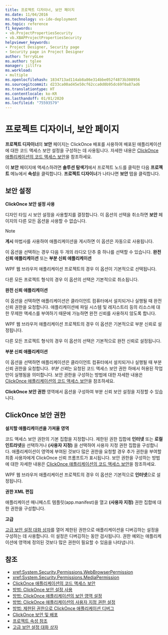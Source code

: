 ```yaml
---
title: 프로젝트 디자이너, 보안 페이지
ms.date: 11/04/2016
ms.technology: vs-ide-deployment
ms.topic: reference
f1_keywords:
- vb.ProjectPropertiesSecurity
- vb.XBAPProjectPropertiesSecurity
helpviewer_keywords:
- Project Designer, Security page
- Security page in Project Designer
author: TerryGLee
ms.author: tglee
manager: jillfra
ms.workload:
- multiple
ms.openlocfilehash: 1834713ad114ab8a86e314bbe052f4873b308956
ms.sourcegitcommit: d233ca00ad45e50cf62cca0d0b95dc69f0a87ad6
ms.translationtype: HT
ms.contentlocale: ko-KR
ms.lasthandoff: 01/01/2020
ms.locfileid: "75593579"
---
```

# <a name="security-page-project-designer"></a>프로젝트 디자이너, 보안 페이지

**프로젝트 디자이너**의 **보안** 페이지는 ClickOnce 배포를 사용하여 배포된 애플리케이션에 대한 코드 액세스 보안 설정을 구성하는 데 사용됩니다. 자세한 내용은 [ClickOnce 애플리케이션의 코드 액세스 보안](../../deployment/code-access-security-for-clickonce-applications.md)을 참조하세요.

이 **보안** 페이지에 액세스하려면 **솔루션 탐색기**에서 프로젝트 노드를 클릭한 다음 **프로젝트** 메뉴에서 **속성**을 클릭합니다. **프로젝트 디자이너**가 나타나면 **보안** 탭을 클릭합니다.

## <a name="security-settings"></a>보안 설정

 **ClickOnce 보안 설정 사용**

디자인 타임 시 보안 설정을 사용할지를 결정합니다. 이 옵션의 선택을 취소하면 **보안** 페이지의 다른 모든 옵션을 사용할 수 없습니다.

> [!NOTE]
> **게시** 마법사를 사용하여 애플리케이션을 게시하면 이 옵션은 자동으로 사용됩니다.

이 옵션을 선택하는 경우 다음 두 개의 라디오 단추 중 하나를 선택할 수 있습니다. **완전 신뢰 애플리케이션** 또는 **부분 신뢰 애플리케이션**

WPF 웹 브라우저 애플리케이션 프로젝트의 경우 이 옵션이 기본적으로 선택됩니다.

다른 모든 프로젝트 형식의 경우 이 옵션의 선택은 기본적으로 취소됩니다.

 **완전 신뢰 애플리케이션**

이 옵션을 선택하면 애플리케이션은 클라이언트 컴퓨터에서 설치되거나 실행될 때 완전 신뢰 권한을 요청합니다. 애플리케이션에 파일 시스템 및 레지스트리 등의 리소스에 대한 무제한 액세스를 부여하기 때문에 가능하면 완전 신뢰를 사용하지 않도록 합니다.

WPF 웹 브라우저 애플리케이션 프로젝트의 경우 이 옵션은 기본적으로 부분 신뢰로 설정됩니다.

다른 모든 프로젝트 형식의 경우 이 옵션의 선택은 기본적으로 완전 신뢰로 설정됩니다.

 **부분 신뢰 애플리케이션**

이 옵션을 선택하면 애플리케이션은 클라이언트 컴퓨터에서 설치되거나 실행될 때 부분 신뢰 권한을 요청합니다. *부분 신뢰*는 요청된 코드 액세스 보안 권한 하에서 허용된 작업만이 실행됨을 의미합니다. 보안 권한을 구성하는 방법에 대한 자세한 내용은 [ClickOnce 애플리케이션의 코드 액세스 보안](../../deployment/code-access-security-for-clickonce-applications.md)을 참조하세요.

**ClickOnce 보안 권한** 영역에서 옵션을 구성하여 부분 신뢰 보안 설정을 지정할 수 있습니다.

## <a name="clickonce-security-permissions"></a>ClickOnce 보안 권한

 **설치할 애플리케이션을 가져올 영역**

코드 액세스 보안 권한의 기본 집합을 지정합니다. 제한된 권한 집합에 **인터넷** 또는 **로컬 인트라넷**을 선택하거나 **(사용자 지정)** 을 선택하여 사용자 지정 권한 집합을 구성합니다. 애플리케이션이 영역에 부여된 것보다 많은 권한을 요청할 경우 추가 권한을 부여할 최종 사용자에게 ClickOnce 신뢰 프롬프트가 표시됩니다. 보안 권한을 구성하는 방법에 대한 자세한 내용은 [ClickOnce 애플리케이션의 코드 액세스 보안](../../deployment/code-access-security-for-clickonce-applications.md)을 참조하세요.

WPF 웹 브라우저 애플리케이션 프로젝트의 경우 이 옵션은 기본적으로 **인터넷**으로 설정됩니다.

 **권한 XML 편집**

애플리케이션 매니페스트 템플릿(app.manifest)을 열고 **(사용자 지정)** 권한 집합에 대한 권한을 구성합니다.

 **고급**

[고급 보안 설정 대화 상자](../../ide/reference/advanced-security-settings-dialog-box.md)를 열어 제한된 권한으로 애플리케이션을 디버깅하는 설정을 구성하는 데 사용합니다. 이 설정은 디버깅하는 동안 검사됩니다. 권한 예외는 애플리케이션에 영역에 정의된 것보다 많은 권한이 필요할 수 있음을 나타냅니다.

## <a name="see-also"></a>참조

- <xref:System.Security.Permissions.WebBrowserPermission>
- <xref:System.Security.Permissions.MediaPermission>
- [ClickOnce 애플리케이션의 코드 액세스 보안](../../deployment/code-access-security-for-clickonce-applications.md)
- [방법: ClickOnce 보안 설정 사용](../../deployment/how-to-enable-clickonce-security-settings.md)
- [방법: ClickOnce 애플리케이션의 보안 영역 설정](../../deployment/how-to-set-a-security-zone-for-a-clickonce-application.md)
- [방법: ClickOnce 애플리케이션의 사용자 지정 권한 설정](../../deployment/how-to-set-custom-permissions-for-a-clickonce-application.md)
- [방법: 제한된 권한으로 ClickOnce 애플리케이션 디버그](../../deployment/how-to-debug-a-clickonce-application-with-restricted-permissions.md)
- [ClickOnce 보안 및 배포](../../deployment/clickonce-security-and-deployment.md)
- [프로젝트 속성 참조](../../ide/reference/project-properties-reference.md)
- [고급 보안 설정 대화 상자](../../ide/reference/advanced-security-settings-dialog-box.md)
